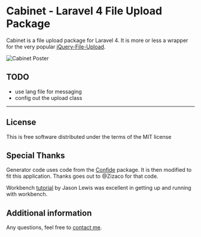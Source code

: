 Cabinet - Laravel 4 File Upload Package
=====================

Cabinet is a file upload package for Laravel 4. It is more or less a wrapper for the very popular
[jQuery-File-Upload](https://github.com/blueimp/jQuery-File-Upload).

![Cabinet Poster](http://i.imgur.com/y7YXeVQ.png)



## TODO

* use lang file for messaging
* config out the upload class

-----
## License

This is free software distributed under the terms of the MIT license


## Special Thanks

Generator code uses code from the [Confide](https://github.com/Zizaco/confide) package.
It is then modified to fit this application. Thanks goes out to @Zizaco for that code.

Workbench [tutorial](http://jasonlewis.me/article/laravel-4-develop-packages-using-the-workbench)
by Jason Lewis was excellent in getting up and running with workbench.


## Additional information

Any questions, feel free to [contact me](http://twitter.com/andrewelkins).